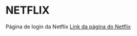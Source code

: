 # NETFLIX
 Página de login da Netflix
 <a href="https://ellenmily.github.io/NETFLIX/">Link da página do Netflix</a>
